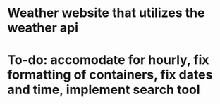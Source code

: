 # Weather website that utilizes the weather api

# To-do: accomodate for hourly, fix formatting of containers, fix dates and time, implement search tool
